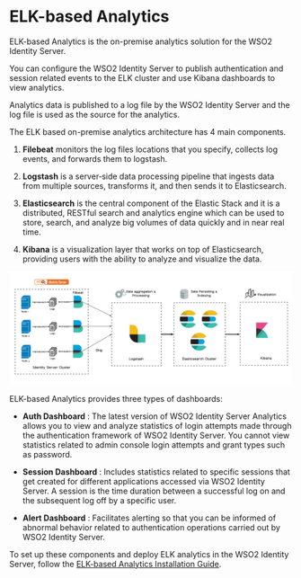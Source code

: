 # ELK-based Analytics
 
ELK-based Analytics is the on-premise analytics solution for the WSO2 Identity Server.
 
You can configure the WSO2 Identity Server to publish authentication and session related events to the ELK cluster and use Kibana dashboards to view analytics.
 
Analytics data is published to a log file by the WSO2 Identity Server and the log file is used as the source for the analytics.
 
The ELK based on-premise analytics architecture has 4 main components.
 
1. **Filebeat** monitors the log files locations that you specify, collects log events, and forwards them to logstash.
 
2. **Logstash** is a server‑side data processing pipeline that ingests data from multiple sources, transforms it, and then sends it to Elasticsearch.
 
3. **Elasticsearch** is the central component of the Elastic Stack and it is a distributed, RESTful search and analytics engine which can be used to store, search, and analyze big volumes of data quickly and in near real time.
 
4. **Kibana** is a visualization layer that works on top of Elasticsearch, providing users with the ability to analyze and visualize the data.
 
![ELK Analytics structure]( ../../assets/img/elk-analytics/elk-analytics-architecture.png)
 
 
ELK-based Analytics provides three types of dashboards:
 
-  **Auth Dashboard** : The latest version of WSO2 Identity
    Server Analytics allows you to
    view and analyze statistics of login attempts made through the
   authentication framework of WSO2 Identity Server. You cannot view
   statistics related to admin console login attempts and grant types
   such as password.
 
-  **Session Dashboard** : Includes statistics related to specific
   sessions that get created for different applications accessed via
   WSO2 Identity Server. A session is the time duration between a successful log on and the
   subsequent log off by a specific user.
 
 
-  **Alert Dashboard** : Facilitates alerting so that you can be informed of
   abnormal behavior related to authentication operations carried out
   by WSO2 Identity Server.
 
 To set up these components and deploy ELK analytics in the WSO2 Identity Server, follow the [ELK-based Analytics Installation Guide](../../../deploy/elk-analytics-installation-guide).
